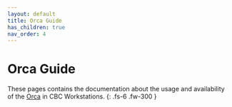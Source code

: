 ```yaml
---
layout: default
title: Orca Guide
has_children: true
nav_order: 4
---
```


# Orca Guide

These pages contains the documentation about the usage and availability of the [Orca](https://orcaforum.kofo.mpg.de/) in CBC Workstations.
{: .fs-6 .fw-300 }
